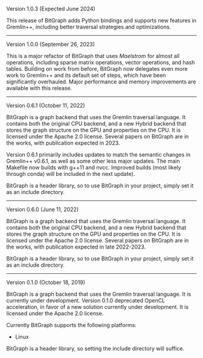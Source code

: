 Version 1.0.3 (Expected June 2024)

This release of BitGraph adds Python bindings and supports new features in Gremlin++, including better traversal strategies and optimizations.

---------------------------------------------------------------

Version 1.0.0 (September 26, 2023)

This is a major refactor of BitGraph that uses _Maelstrom_ for almost all operations, including sparse matrix operations, vector operations, and hash tables.
Building on work from before, BitGraph now delegates even more work to Gremlin++ and its default set of steps, which have been significantly overhauled.
Major performance and memory improvements are available with this release.

---------------------------------------------------------------

Version 0.6.1 (October 11, 2022)

BitGraph is a graph backend that uses the Gremlin traversal language.  It contains both the original CPU backend, and a new Hybrid backend that stores the graph structure on the GPU and properties on the CPU.
It is licensed under the Apache 2.0 license.  Several papers on BitGraph are in the works, with publication expected in 2023.

Version 0.6.1 primarily includes updates to match the semantic changes in Gremlin++ v0.6.1, as well as some other less major updates.  The main Makefile now builds with g++11 and nvcc.  Improved builds
(most likely through conda) will be included in the next update).

BitGraph is a header library, so to use BitGraph in your project, simply set it as an include directory.

---------------------------------------------------------------

Version 0.6.0 (June 11, 2022)

BitGraph is a graph backend that uses the Gremlin traversal language.  It contains both the original CPU backend, and a new Hybrid backend that stores the graph structure on the GPU and properties on the CPU.
It is licensed under the Apache 2.0 license.  Several papers on BitGraph are in the works, with publication expected in late 2022-2023.

BitGraph is a header library, so to use BitGraph in your project, simply set it as an include directory.

---------------------------------------------------------------
Version 0.1.0 (October 18, 2019)

BitGraph is a graph backend that uses the Gremlin traversal language.  It is currently under development.  Version 0.1.0 deprecated OpenCL acceleration, in favor of a new solution currently under development.
It is licensed under the Apache 2.0 license.

Currently BitGraph supports the following platforms:
  - Linux

BitGraph is a header library, so setting the include directory will suffice.
